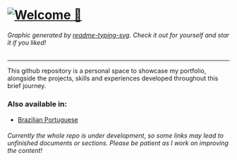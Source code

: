 # [![Welcome 👋](https://readme-typing-svg.demolab.com?font=Noto+Sans+Mono&weight=700&size=96&duration=1500&pause=5000&color=A41BF7&center=true&vCenter=true&random=true&width=1024&height=240&lines=Welcome%F0%9F%91%8B)](./English.md "Welcome 👋")

###### Graphic generated by [readme-typing-svg](https://git.io/typing-svg "Github Link"). Check it out for yourself and star it if you liked!

---

This github repository is a personal space to showcase my portfolio, alongside the projects, skills and experiences developed throughout this brief journey.

### Also available in:

- [Brazilian Portuguese](./Brazilian_Portuguese.md)

###### Currently the whole repo is under development, so some links may lead to unfinished documents or sections. Please be patient as I work on improving the content!
